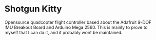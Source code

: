 # Shotgun Kitty

Opensource quadcopter flight controller based about the Adafruit 9-DOF IMU
Breakout Board and Arduino Mega 2560. This is mainly to prove to myself that I
can do it, and it probably wont be maintained.
